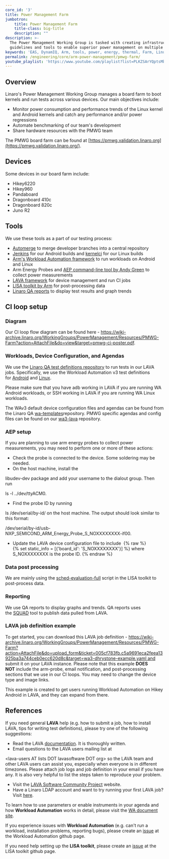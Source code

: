 ```yaml
---
core_id: '3'
title: Power Management Farm
jumbotron:
    title: Power Management Farm
    title-class: big-title
    description: ""
description: >-
  The Power Management Working Group is tasked with creating infrastructure,
  guidelines and tools to enable superior power management on multiple Arm SoCs.
keywords: 'EAS, DynamIQ, Arm, tools, power, energy, thermal, Farm, Linux Kernel, Power Regression'
permalink: /engineering/core/arm-power-management/pmwg-farm/
youtube_playlist: 'https://www.youtube.com/playlist?list=PLKZSArYQptsMbk293t64TnZmxzLp-bRib'
---
```

## Overview

Linaro's Power Management Working Group manages a board farm to boot kernels and run tests across various devices. Our main objectives include:

- Monitor power consumption and performance trends of the Linux kernel and Android kernels and catch any performance and/or power regressions
- Automate benchmarking of our team's development
- Share hardware resources with the PMWG team

The PMWG board farm can be found at [https://pmwg.validation.linaro.org](https://pmwg.validation.linaro.org/).

## Devices

Some devices in our board farm include:

- Hikey6220
- Hikey960
- Pandaboard
- Dragonboard 410c
- Dragonboard 820c
- Juno R2

## Tools

We use these tools as a part of our testing process:

- [Automerge](https://git.linaro.org/power/automerge.git) to merge developer branches into a central repository
- [Jenkins](https://ci.linaro.org/) for our Android builds and [kernelci](https://kernelci.org/) for our Linux builds
- [Arm's Workload Automation framework](https://github.com/arm-software/workload-automation) to run workloads on Android and Linux
- Arm Energy Probes and [AEP command-line tool by Andy Green](https://git.linaro.org/tools/arm-probe.git) to collect power measurements
- [LAVA framework](https://validation.linaro.org/) for device management and run CI jobs
- [LISA toolkit by Arm](https://github.com/arm-software/lisa) for post-processing data
- [Linaro QA reports](https://qa-reports.linaro.org/) to display test results and graph trends

## CI loop setup

### Diagram

Our CI loop flow diagram can be found here - https://wiki-archive.linaro.org/WorkingGroups/PowerManagement/Resources/PMWG-Farm?action=AttachFile&do=view&target=pmwg-ci-poster.pdf.

### Workloads, Device Configuration, and Agendas

We use the [Linaro QA test definitions repository](https://git.linaro.org/qa/test-definitions.git) to run tests in our LAVA jobs. Specifically, we use the Workload Automation v3 test definitions for [Android](https://git.linaro.org/qa/test-definitions.git/tree/automated/android/workload-automation3/workload-automation.yaml) and [Linux](https://git.linaro.org/qa/test-definitions.git/tree/automated/linux/workload-automation3/workload-automation.yaml).

Please make sure that you have adb working in LAVA if you are running WA Android workloads, or SSH working in LAVA if you are running WA Linux workloads.

The WAv3 default device configuration files and agendas can be found from the Linaro QA [wa-templates](https://git.linaro.org/qa/wa-templates.git)repository. PMWG specific agendas and config files can be found on our [wa3-lava](https://git.linaro.org/power/wa3-lava.git) repository.

### AEP setup

If you are planning to use arm energy probes to collect power measurements, you may need to perform one or more of these actions:

- Check the probe is connected to the device. Some soldering may be needed.
- On the host machine, install the 

libudev-dev package and add your username to the dialout group. Then run 

ls -l ../dev/ttyACM0.
- Find the probe ID by running 

ls /dev/serial/by-id/ on the host machine. The output should look similar to this format: 

/dev/serial/by-id/usb-NXP_SEMICOND_ARM_Energy_Probe_S_NOXXXXXXXX-if00.
- Update the LAVA device configuration file to include 
{% raw  %}
{% set static_info = [{'board_id': 'S_NOXXXXXXXX'}] %} where S_NOXXXXXXXX is the probe ID.
{% endraw  %}

### Data post processing

We are mainly using the [sched-evaluation-full](https://github.com/ARM-software/lisa/blob/master/ipynb/wltests/sched-evaluation-full.ipynb) script in the LISA toolkit to post-process data.

### Reporting

We use QA reports to display graphs and trends. QA reports uses the [SQUAD](https://github.com/linaro/squad) tool to publish data pulled from LAVA.

### LAVA job definition example

To get started, you can download this LAVA job definition - https://wiki-archive.linaro.org/WorkingGroups/PowerManagement/Resources/PMWG-Farm?action=AttachFile&do=upload_form&ticket=005cf783fb.c5a9691eca2feea13925ba3a744ceb0ecc620d8c&target=wa3-dhrystone-example.yaml and submit it on your LAVA instance. Please note that this example **DOES NOT** include the arm-probe, email notification, and post-processing sections that we use in our CI loops. You may need to change the device type and image links.

This example is created to get users running Workload Automation on Hikey Android in LAVA, and they can expand from there.

## References

If you need general **LAVA** help (e.g. how to submit a job, how to install LAVA, tips for writing test definitions), please try one of the following suggestions:

- Read the LAVA [documentation](https://validation.linaro.org/static/docs/v2/). It is thoroughly written.
- Email questions to the LAVA users mailing list at 

&lt;lava-users AT lists DOT lavasoftware DOT org&gt; so the LAVA team and other LAVA users can assist you, especially when everyone is in different timezones. Please attach job logs and job definition in your email if you have any. It is also very helpful to list the steps taken to reproduce your problem.
- Visit the [LAVA Software Community Project](https://www.lavasoftware.org/) website.
- Have a Linaro LDAP account and want to try running your first LAVA job? Visit [here](https://validation.linaro.org/static/docs/v2/first_steps.html#linaro-lab-users).

To learn how to use parameters or enable instruments in your agenda and how **Workload Automation** works in detail, please visit the [WA document site](https://workload-automation.readthedocs.io/en/latest/).

If you experience issues with **Workload Automation** (e.g. can't run a workload, installation problems, reporting bugs), please create an [issue](https://github.com/arm-software/workload-automation/issues) at the Workload Automation github page.

If you need help setting up the **LISA toolkit**, please create an [issue](https://github.com/ARM-software/lisa/issues) at the LISA toolkit github page.
